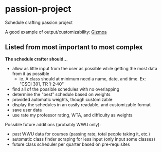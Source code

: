 # passion-project
Schedule crafting passion project

A good example of output/customizability:
[Gizmoa](https://gizmoa.com/college-schedule-maker/)

## Listed from most important to most complex
**The schedule crafter should...**

- allow as little input from the user as possible while getting the most data from it as possible
    - ie. A class should at minimum need a name, date, and time. Ex: "CSCI 301, TR 1-2:40"
- find all of the possible schedules with no overlapping
- determine the "best" schedule based on weights
- provided automatic weights, though customizable
- display the schedules in an easily readable, and customizable format
- save user data
- use rate my professor rating, WTA, and difficulty as weights

Possible future additions (probably WWU only):
- past WWU data for courses (passing rate, total people taking it, etc.)
- automatic class finder scraping for less input (only input some classes)
- future class scheduler per quarter based on pre-requisites
